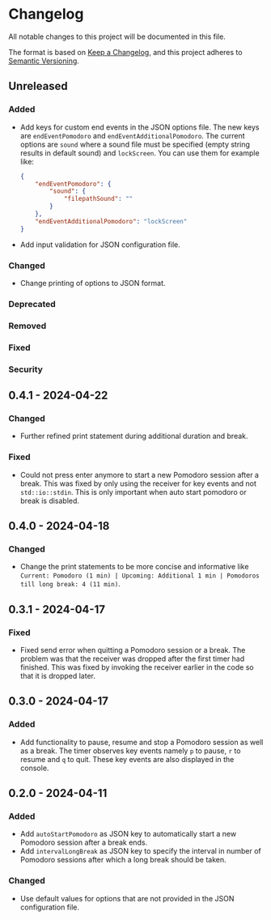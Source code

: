 # Changelog

All notable changes to this project will be documented in this file.

The format is based on [Keep a Changelog](https://keepachangelog.com/en/1.1.0/), and this project adheres to [Semantic Versioning](https://semver.org/spec/v2.0.0.html).

## Unreleased

### Added

- Add keys for custom end events in the JSON options file. The new keys are `endEventPomodoro` and `endEventAdditionalPomodoro`. The current options are `sound` where a sound file must be specified (empty string results in default sound) and `lockScreen`. You can use them for example like:
   
    ```json
    {
        "endEventPomodoro": {
            "sound": {
                "filepathSound": ""
            }
        },
        "endEventAdditionalPomodoro": "lockScreen"
    }
    ```

- Add input validation for JSON configuration file.


### Changed

- Change printing of options to JSON format.

### Deprecated

### Removed

### Fixed

### Security

## 0.4.1 - 2024-04-22

### Changed

- Further refined print statement during additional duration and break.

### Fixed

- Could not press enter anymore to start a new Pomodoro session after a break. This was fixed by only using the receiver for key events and not `std::io::stdin`. This is only important when auto start pomodoro or break is disabled.

## 0.4.0 - 2024-04-18

### Changed

- Change the print statements to be more concise and informative like `Current: Pomodoro (1 min) | Upcoming: Additional 1 min | Pomodoros till long break: 4 (11 min)`.

## 0.3.1 - 2024-04-17

### Fixed

- Fixed send error when quitting a Pomodoro session or a break. The problem was that the receiver was dropped after the first timer had finished. This was fixed by invoking the receiver earlier in the code so that it is dropped later. 

## 0.3.0 - 2024-04-17

### Added

- Add functionality to pause, resume and stop a Pomodoro session as well as a break. The timer observes key events namely `p` to pause, `r` to resume and `q` to quit. These key events are also displayed in the console.

## 0.2.0 - 2024-04-11

### Added

- Add `autoStartPomodoro` as JSON key to automatically start a new Pomodoro session after a break ends.
- Add `intervalLongBreak` as JSON key to specify the interval in number of Pomodoro sessions after which a long break should be taken.
  
### Changed

- Use default values for options that are not provided in the JSON configuration file.